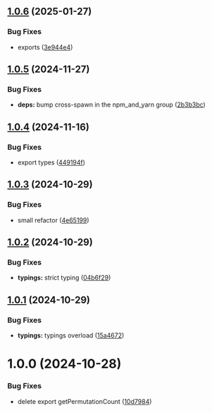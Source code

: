 ## [1.0.6](https://github.com/kamdz/bin-perm-gen/compare/v1.0.5...v1.0.6) (2025-01-27)


### Bug Fixes

* exports ([3e944e4](https://github.com/kamdz/bin-perm-gen/commit/3e944e47000f9bef2036958ff0139f5e61598d05))

## [1.0.5](https://github.com/kamdz/bin-perm-gen/compare/v1.0.4...v1.0.5) (2024-11-27)


### Bug Fixes

* **deps:** bump cross-spawn in the npm_and_yarn group ([2b3b3bc](https://github.com/kamdz/bin-perm-gen/commit/2b3b3bc6b095be16c5e14962cee4402e144ab671))

## [1.0.4](https://github.com/kamdz/bin-perm-gen/compare/v1.0.3...v1.0.4) (2024-11-16)


### Bug Fixes

* export types ([449194f](https://github.com/kamdz/bin-perm-gen/commit/449194f54499a95d3ed990cbec967547ea2b501a))

## [1.0.3](https://github.com/kamdz/bin-perm-gen/compare/v1.0.2...v1.0.3) (2024-10-29)


### Bug Fixes

* small refactor ([4e65199](https://github.com/kamdz/bin-perm-gen/commit/4e65199b72596c78bf9d264cfdcd456bed3fd5c9))

## [1.0.2](https://github.com/kamdz/bin-perm-gen/compare/v1.0.1...v1.0.2) (2024-10-29)


### Bug Fixes

* **typings:** strict typing ([04b6f29](https://github.com/kamdz/bin-perm-gen/commit/04b6f293722a843c697c5e800aa3e2cb85561b01))

## [1.0.1](https://github.com/kamdz/bin-perm-gen/compare/v1.0.0...v1.0.1) (2024-10-29)


### Bug Fixes

* **typings:** typings overload ([15a4672](https://github.com/kamdz/bin-perm-gen/commit/15a467269b07d5ac658b01117fc00b6c6aef7a8d))

# 1.0.0 (2024-10-28)


### Bug Fixes

* delete export getPermutationCount ([10d7984](https://github.com/kamdz/bin-perm-gen/commit/10d798447bc5b6d74aacb92d50b5ce2f99a5d557))

